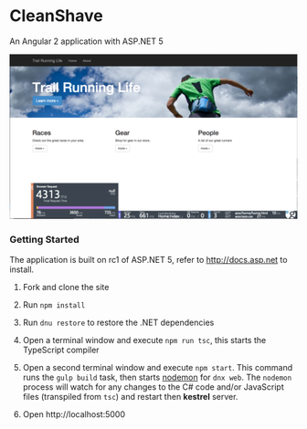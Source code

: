 # CleanShave
An Angular 2 application with ASP.NET 5

![ss](readme-ss.png)

### Getting Started
The application is built on rc1 of ASP.NET 5, refer to http://docs.asp.net to install.

1. Fork and clone the site

1. Run `npm install`

1. Run `dnu restore` to restore the .NET dependencies

1. Open a terminal window and execute `npm run tsc`, this starts the TypeScript compiler

1. Open a second terminal window and execute `npm start`.  This command runs the `gulp build` task, then starts [nodemon](http://nodemon.io) for `dnx web`. The `nodemon` process will watch for any changes to the C# code and/or JavaScript files (transpiled from `tsc`) and restart then **kestrel** server.

1. Open http://localhost:5000
